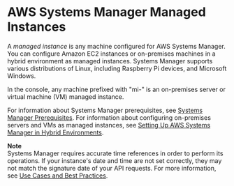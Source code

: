 # AWS Systems Manager Managed Instances<a name="managed_instances"></a>

A *managed instance* is any machine configured for AWS Systems Manager\. You can configure Amazon EC2 instances or on\-premises machines in a hybrid environment as managed instances\. Systems Manager supports various distributions of Linux, including Raspberry Pi devices, and Microsoft Windows\.

In the console, any machine prefixed with "mi\-" is an on\-premises server or virtual machine \(VM\) managed instance\.

For information about Systems Manager prerequisites, see [Systems Manager Prerequisites](systems-manager-setting-up.md#systems-manager-prereqs)\. For information about configuring on\-premises servers and VMs as managed instances, see [Setting Up AWS Systems Manager in Hybrid Environments](systems-manager-managedinstances.md)\.

**Note**  
Systems Manager requires accurate time references in order to perform its operations\. If your instance's date and time are not set correctly, they may not match the signature date of your API requests\. For more information, see [Use Cases and Best Practices](systems-manager-best-practices.md)\.